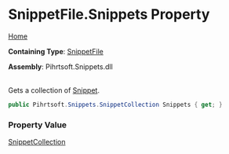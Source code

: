 # SnippetFile\.Snippets Property

[Home](../../../../README.md)

**Containing Type**: [SnippetFile](../README.md)

**Assembly**: Pihrtsoft\.Snippets\.dll

\
Gets a collection of [Snippet](../../Snippet/README.md)\.

```csharp
public Pihrtsoft.Snippets.SnippetCollection Snippets { get; }
```

### Property Value

[SnippetCollection](../../SnippetCollection/README.md)

